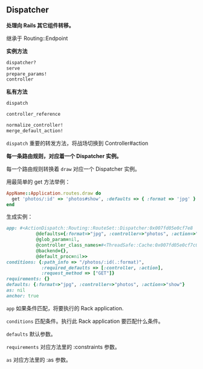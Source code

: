 ## Dispatcher

**处理向 Rails 其它组件转移。**

继承于 Routing::Endpoint

**实例方法**

```ruby
dispatcher?
serve
prepare_params!
controller
```

**私有方法**

```ruby
dispatch

controller_reference

normalize_controller!
merge_default_action!
```

`dispatch` 重要的转发方法，将战场切换到 Controller#action

**每一条路由规则，对应着一个 Dispatcher 实例。**

每一个路由规则转换着 `draw` 对应一个 Dispatcher 实例。

用最简单的 get 方法举例：

```ruby
AppName::Application.routes.draw do
  get 'photos/:id' => 'photos#show', :defaults => { :format => 'jpg' }
end
```

生成实例：

```ruby
app: #<ActionDispatch::Routing::RouteSet::Dispatcher:0x007fd05e0cf7e8
           @defaults={:format=>"jpg", :controller=>"photos", :action=>"show"},
           @glob_param=nil,
           @controller_class_names=#<ThreadSafe::Cache:0x007fd05e0cf7c0
           @backend={},
           @default_proc=nil>>
conditions: {:path_info => "/photos/:id(.:format)",
             :required_defaults => [:controller, :action],
             :request_method => ["GET"]}
requirements: {}
defaults: {:format=>"jpg", :controller=>"photos", :action=>"show"}
as: nil
anchor: true
```

`app` 如果条件匹配，将要执行的 Rack application.

`conditions` 匹配条件。执行此 Rack application 要匹配什么条件。

`defaults` 默认参数。

`requirements` 对应方法里的 :constraints 参数。

`as` 对应方法里的 :as 参数。
